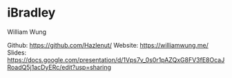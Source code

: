 # iBradley

William Wung

Github: https://github.com/Hazlenut/
Website: https://williamwung.me/
Slides: https://docs.google.com/presentation/d/1Vps7v_0s0r1pAZQxG8FV3fE8OcaJRoadQ5j1acDyERc/edit?usp=sharing
